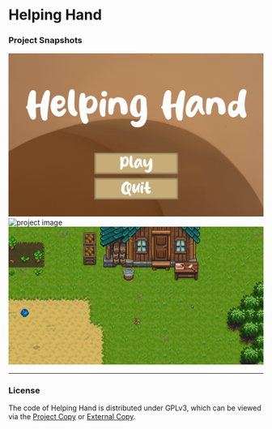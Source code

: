 # Helping Hand

### Project Snapshots

![project image](snapshots/Snapshot_6.png)
![project image](snapshots/Snapshot_5.gif)
![project image](snapshots/Snapshot_7.gif)

---

### License
The code of Helping Hand is distributed under GPLv3, which can be viewed via the [Project Copy](COPYING) or [External Copy](https://www.gnu.org/licenses/gpl-3.0.en.html).
